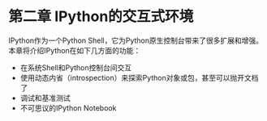 # 第二章 IPython的交互式环境

IPython作为一个Python Shell，它为Python原生控制台带来了很多扩展和增强。本章将介绍IPython在如下几方面的功能：

* 在系统Shell和Python控制台间交互
* 使用动态内省（introspection）来探索Python对象或包，甚至可以抛开文档了
* 调试和基准测试
* 不可思议的IPython Notebook

